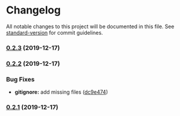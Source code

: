 # Changelog

All notable changes to this project will be documented in this file. See [standard-version](https://github.com/conventional-changelog/standard-version) for commit guidelines.

### [0.2.3](https://github.com/OFRBG/TsukiBot/compare/v0.2.2...v0.2.3) (2019-12-17)



### [0.2.2](https://github.com/OFRBG/TsukiBot/compare/v0.2.1...v0.2.2) (2019-12-17)


### Bug Fixes

* **gitignore:** add missing files ([dc9e474](https://github.com/OFRBG/TsukiBot/commit/dc9e474))



### [0.2.1](https://github.com/OFRBG/TsukiBot/compare/v0.2.0...v0.2.1) (2019-12-17)
